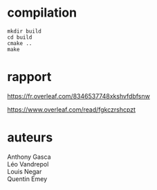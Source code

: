 # compilation
```
mkdir build
cd build
cmake ..
make
```

# rapport 
https://fr.overleaf.com/8346537748xkshvfdbfsnw

https://www.overleaf.com/read/fgkczrshcpzt
# auteurs
Anthony Gasca \
Léo Vandrepol \
Louis Negar \
Quentin Emey 
